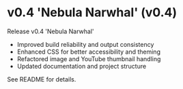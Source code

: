 # v0.4 'Nebula Narwhal' (v0.4)

Release v0.4 'Nebula Narwhal'

- Improved build reliability and output consistency
- Enhanced CSS for better accessibility and theming
- Refactored image and YouTube thumbnail handling
- Updated documentation and project structure

See README for details.
